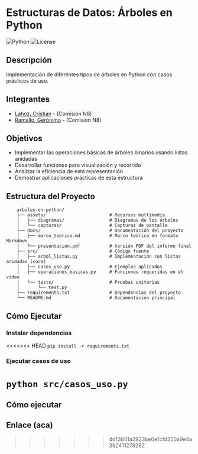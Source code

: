 # Estructuras de Datos: Árboles en Python

![Python](https://img.shields.io/badge/python-3.11+-blue.svg) ![License](https://img.shields.io/badge/license-MIT-green.svg)

## Descripción

Implementación de diferentes tipos de árboles en Python con casos prácticos de uso.

## Integrantes

- [Lahoz, Cristian](mailto:lahozcristian@gmail.com) - (Comision N8)
- [Ramallo, Gerónimo](mailto:ramallogeronimo00@gmail.com) - (Comision N8)

## Objetivos
- Implementar las operaciones básicas de árboles binarios usando listas anidadas
- Desarrollar funciones para visualización y recorrido
- Analizar la eficiencia de esta representación
- Demostrar aplicaciones prácticas de esta estructura



## Estructura del Proyecto

```plaitext
    arboles-en-python/
    ├── assets/                        # Recursos multimedia
    │   ├── diagramas/                 # Diagramas de los árboles
    │   └── capturas/                  # Capturas de pantalla
    ├── docs/                          # Documentación del proyecto
    │   ├── marco_teorico.md           # Marco teórico en formato Markdown
    │   └── presentacion.pdf           # Versión PDF del informe final
    ├── src/                           # Código fuente
    │   ├── arbol_listas.py            # Implementación con listas anidadas (core)
    │   ├── casos_uso.py               # Ejemplos aplicados
    │   ├── operaciones_basicas.py     # Funciones requeridas en el video
    │   └── tests/                     # Pruebas unitarias
    │       └── test.py
    ├── requirements.txt               # Dependencias del proyecto
    └── README.md                      # Documentación principal
```

## Cómo Ejecutar

### Instalar dependencias

<<<<<<< HEAD
`pip install -r requirements.txt`

### Ejecutar casos de uso

`python src/casos_uso.py`
=======
## Cómo ejecutar

## Enlace (aca)
>>>>>>> dd13841a2923be0e1cfd350a9e4a392411278282
